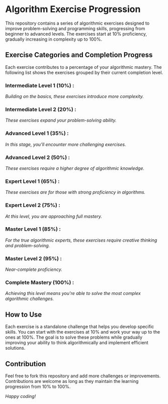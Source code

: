 # Algorithm Exercise Progression

This repository contains a series of algorithmic exercises designed to improve problem-solving and programming skills, progressing from beginner to advanced levels. The exercises start at 10% proficiency, gradually increasing in complexity up to 100%.

## Exercise Categories and Completion Progress

Each exercise contributes to a percentage of your algorithmic mastery. The following list shows the exercises grouped by their current completion level.


### Intermediate Level 1 (10%) :
*Building on the basics, these exercises introduce more complexity.*

### Intermediate Level 2 (20%) :
*These exercises expand your problem-solving ability.*

### Advanced Level 1 (35%) :
*In this stage, you’ll encounter more challenging exercises.*

### Advanced Level 2 (50%) :
*These exercises require a higher degree of algorithmic knowledge.*

### Expert Level 1 (65%) :
*These exercises are for those with strong proficiency in algorithms.*

### Expert Level 2 (75%) :
*At this level, you are approaching full mastery.*

### Master Level 1 (85%) :
*For the true algorithmic experts, these exercises require creative thinking and problem-solving.*

### Master Level 2 (95%) :
*Near-complete proficiency.*

### Complete Mastery (100%) :
*Achieving this level means you're able to solve the most complex algorithmic challenges.*

## How to Use
Each exercise is a standalone challenge that helps you develop specific skills. You can start with the exercises at 10% and work your way up to the ones at 100%. The goal is to solve these problems while gradually improving your ability to think algorithmically and implement efficient solutions.

## Contribution
Feel free to fork this repository and add more challenges or improvements. Contributions are welcome as long as they maintain the learning progression from 10% to 100%.

*Happy coding!*
